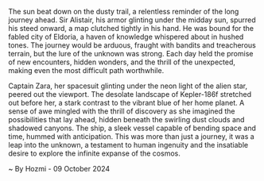 
The sun beat down on the dusty trail, a relentless reminder of the long journey ahead.  Sir Alistair, his armor glinting under the midday sun, spurred his steed onward, a map clutched tightly in his hand.  He was bound for the fabled city of Eldoria, a haven of knowledge whispered about in hushed tones.  The journey would be arduous, fraught with bandits and treacherous terrain, but the lure of the unknown was strong.  Each day held the promise of new encounters, hidden wonders, and the thrill of the unexpected, making even the most difficult path worthwhile.

Captain Zara, her spacesuit glinting under the neon light of the alien star, peered out the viewport.  The desolate landscape of Kepler-186f stretched out before her, a stark contrast to the vibrant blue of her home planet.  A sense of awe mingled with the thrill of discovery as she imagined the possibilities that lay ahead, hidden beneath the swirling dust clouds and shadowed canyons.  The ship, a sleek vessel capable of bending space and time, hummed with anticipation.  This was more than just a journey, it was a leap into the unknown, a testament to human ingenuity and the insatiable desire to explore the infinite expanse of the cosmos.  

~ By Hozmi - 09 October 2024

